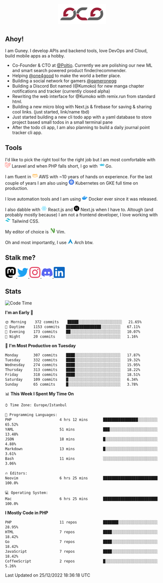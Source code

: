 <h1 align="center">
  <img src="https://raw.githubusercontent.com/gcg/gcg/master/gcg.png" alt="Guney Can Gokoglu" />
</h1>

## Ahoy!

I am Guney. I develop APIs and backend tools, love DevOps and Cloud, build mobile apps as a hobby.

-   Co-Founder & CTO at [@Poltio](https://www.poltio.com). Currently we are polishing our new ML and smart search powered product finder/recommender.
-   Helping [@one4good](https://one4good.com) to make the world a better place.
-   Building a social network for gamers [@gameronegg](https://g1.gg)
-   Building a Discord Bot named (@Kumoko) for new manga chapter notifications and tracker (currently closed alpha)
-   Rewriting the web interface for @Kumoko with remix.run from standard html.
-   Building a new micro blog with Next.js & firebase for saving & sharing cool links. (just started, link/name tbd)
-   Just started building a new cli todo app with a yaml database to store project based small todos in a small terminal pane
-   After the todo cli app, I am also planning to build a daily journal point tracker cli app.

## Tools

I'd like to pick the right tool for the right job but I am most comfortable with <img src="https://raw.githubusercontent.com/gcg/gcg/master/assets/laravel.svg" alt="Laravel PHP" width="18" height="18" /> Laravel and when PHP falls short, I go with <img src="https://raw.githubusercontent.com/gcg/gcg/master/assets/go.svg" alt="Go" width="18" height="18" /> Go.

I am fluent in <img src="https://raw.githubusercontent.com/gcg/gcg/master/assets/amazonaws.svg" alt="AWS" width="18" height="18" /> AWS with ~10 years of hands on experience. For the last couple of years I am also using <img src="https://raw.githubusercontent.com/gcg/gcg/master/assets/kubernetes.svg" alt="GKE" height="18" width="18" /> Kubernetes on GKE full time on production.

I love automation tools and I am using <img src="https://raw.githubusercontent.com/gcg/gcg/master/assets/docker.svg" alt="Docker" width="18" height="18" /> Docker ever since it was released.

I also dabble with <img src="https://raw.githubusercontent.com/gcg/gcg/master/assets/react.svg" alt="React.js" width="18" height="18" /> React.js and <img src="https://raw.githubusercontent.com/gcg/gcg/master/assets/nextdotjs.svg" alt="Next.js" width="18" height="18" /> Next.js when I have to.
Altough (and probably mostly because) I am not a frontend developer, I love working with <img src="https://raw.githubusercontent.com/gcg/gcg/master/assets/tailwindcss.svg" alt="Tailwind CSS" width="18" height="18" /> Tailwind CSS.

My editor of choice is <img src="https://raw.githubusercontent.com/gcg/gcg/master/assets/neovim.svg" alt="NeoVim" width="18" height="18" /> Vim.

Oh and most importantly, I use <img src="https://raw.githubusercontent.com/gcg/gcg/master/assets/archlinux.svg" alt="Arch Linux" width="18" height="18" /> Arch btw.

## Stalk me?

<a href="https://vivy.dev/@gcg" rel="nofollow me" target="_blank" >
    <img src="https://raw.githubusercontent.com/gcg/gcg/master/assets/mastodon.svg" width="36" height="36" alt="@gcg" />
</a>

<a href="https://twitter.com/gcg" target="_blank" >
    <img src="https://raw.githubusercontent.com/gcg/gcg/master/assets/twitter.svg" width="36" height="36" alt="@gcg" />
</a>

<a href="https://instagram.com/gcg" target="_blank">
    <img src="https://raw.githubusercontent.com/gcg/gcg/master/assets/instagram.svg" alt="@gcg" width="36" height="36" />
</a>

<a href="https://discord.gg/SMcJHkX4r7" target="_blank">
    <img src="https://raw.githubusercontent.com/gcg/gcg/master/assets/discord.svg" alt="gcg#3057" width="36" height="36" />
</a>

<a href="https://www.linkedin.com/in/guneycan/" target="_blank">
    <img src="https://raw.githubusercontent.com/gcg/gcg/master/assets/linkedin.svg" alt="LinkedIn" width="36" height="36" />
</a>

## Stats

<!--START_SECTION:waka-->
![Code Time](http://img.shields.io/badge/Code%20Time-1%2C461%20hrs%204%20mins-blue)

**I'm an Early 🐤** 

```text
🌞 Morning    372 commits    █████░░░░░░░░░░░░░░░░░░░░   21.65% 
🌆 Daytime    1153 commits   ████████████████░░░░░░░░░   67.11% 
🌃 Evening    173 commits    ██░░░░░░░░░░░░░░░░░░░░░░░   10.07% 
🌙 Night      20 commits     ░░░░░░░░░░░░░░░░░░░░░░░░░   1.16%

```
📅 **I'm Most Productive on Tuesday** 

```text
Monday       307 commits    ████░░░░░░░░░░░░░░░░░░░░░   17.87% 
Tuesday      332 commits    ████░░░░░░░░░░░░░░░░░░░░░   19.32% 
Wednesday    274 commits    ████░░░░░░░░░░░░░░░░░░░░░   15.95% 
Thursday     313 commits    ████░░░░░░░░░░░░░░░░░░░░░   18.22% 
Friday       318 commits    ████░░░░░░░░░░░░░░░░░░░░░   18.51% 
Saturday     109 commits    █░░░░░░░░░░░░░░░░░░░░░░░░   6.34% 
Sunday       65 commits     █░░░░░░░░░░░░░░░░░░░░░░░░   3.78%

```


📊 **This Week I Spent My Time On** 

```text
⌚︎ Time Zone: Europe/Istanbul

💬 Programming Languages: 
PHP                      4 hrs 12 mins       ████████████████░░░░░░░░░   65.52% 
YAML                     51 mins             ███░░░░░░░░░░░░░░░░░░░░░░   13.48% 
JSON                     18 mins             █░░░░░░░░░░░░░░░░░░░░░░░░   4.88% 
Markdown                 13 mins             █░░░░░░░░░░░░░░░░░░░░░░░░   3.61% 
Bash                     11 mins             ░░░░░░░░░░░░░░░░░░░░░░░░░   3.06%

🔥 Editors: 
Neovim                   6 hrs 25 mins       █████████████████████████   100.0%

💻 Operating System: 
Mac                      6 hrs 25 mins       █████████████████████████   100.0%

```

**I Mostly Code in PHP** 

```text
PHP                      11 repos            ███████░░░░░░░░░░░░░░░░░░   28.95% 
HTML                     7 repos             ████░░░░░░░░░░░░░░░░░░░░░   18.42% 
Go                       7 repos             ████░░░░░░░░░░░░░░░░░░░░░   18.42% 
JavaScript               7 repos             ████░░░░░░░░░░░░░░░░░░░░░   18.42% 
CoffeeScript             2 repos             █░░░░░░░░░░░░░░░░░░░░░░░░   5.26%

```



 Last Updated on 25/12/2022 18:36:18 UTC
<!--END_SECTION:waka-->
